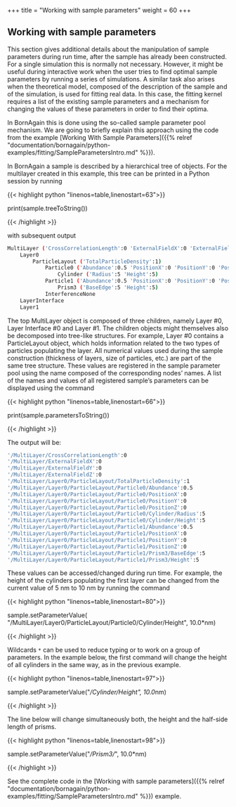 +++
title = "Working with sample parameters"
weight = 60
+++

## Working with sample parameters

This section gives additional details about the manipulation of sample parameters during run time,
after the sample has already been constructed. 
For a single simulation this is normally not necessary.
However, it might be useful during interactive work when the user tries to 
find optimal sample parameters by running a series of simulations.
A similar task also arises when the theoretical model, composed of the description of the sample and of the simulation,
is used for fitting real data. In this case, the fitting kernel requires a list of the existing sample parameters and a 
mechanism for changing the values of these parameters in order to find their optima.

In BornAgain this is done using the so-called sample parameter pool mechanism.
We are going to briefly explain this approach using the code from the example [Working With Sample Parameters]({{% relref "documentation/bornagain/python-examples/fitting/SampleParametersIntro.md" %}}).

In BornAgain a sample is described by a hierarchical tree of objects. For the multilayer created in this example,
this tree can be printed in a Python session by running

{{< highlight python "linenos=table,linenostart=63">}}

print(sample.treeToString())

{{< /highlight >}}

with subsequent output

```bash
MultiLayer ('CrossCorrelationLength':0 'ExternalFieldX':0 'ExternalFieldY':0 'ExternalFieldZ':0)
    Layer0
        ParticleLayout ('TotalParticleDensity':1)
            Particle0 ('Abundance':0.5 'PositionX':0 'PositionY':0 'PositionZ':0)
                Cylinder ('Radius':5 'Height':5)
            Particle1 ('Abundance':0.5 'PositionX':0 'PositionY':0 'PositionZ':0)
                Prism3 ('BaseEdge':5 'Height':5)
            InterferenceNone
    LayerInterface
    Layer1
```

The top MultiLayer object is composed of three children, namely Layer #0, Layer Interface #0 and <nobr>Layer #1</nobr>. 
The children objects might themselves also be decomposed into tree-like structures. 
For example, Layer #0 contains a ParticleLayout object, which holds information related to the two
types of particles populating the layer. All numerical values used during the sample construction (thickness of layers, size of particles, etc.) are part of the 
same tree structure. These values are registered in the sample parameter pool using the name composed of the corresponding nodes’ names.
A list of the names and values of all registered sample’s parameters can be displayed using the command

{{< highlight python "linenos=table,linenostart=66">}}

print(sample.parametersToString())

{{< /highlight >}}

The output will be:

```bash
'/MultiLayer/CrossCorrelationLength':0
'/MultiLayer/ExternalFieldX':0
'/MultiLayer/ExternalFieldY':0
'/MultiLayer/ExternalFieldZ':0
'/MultiLayer/Layer0/ParticleLayout/TotalParticleDensity':1
'/MultiLayer/Layer0/ParticleLayout/Particle0/Abundance':0.5
'/MultiLayer/Layer0/ParticleLayout/Particle0/PositionX':0
'/MultiLayer/Layer0/ParticleLayout/Particle0/PositionY':0
'/MultiLayer/Layer0/ParticleLayout/Particle0/PositionZ':0
'/MultiLayer/Layer0/ParticleLayout/Particle0/Cylinder/Radius':5
'/MultiLayer/Layer0/ParticleLayout/Particle0/Cylinder/Height':5
'/MultiLayer/Layer0/ParticleLayout/Particle1/Abundance':0.5
'/MultiLayer/Layer0/ParticleLayout/Particle1/PositionX':0
'/MultiLayer/Layer0/ParticleLayout/Particle1/PositionY':0
'/MultiLayer/Layer0/ParticleLayout/Particle1/PositionZ':0
'/MultiLayer/Layer0/ParticleLayout/Particle1/Prism3/BaseEdge':5
'/MultiLayer/Layer0/ParticleLayout/Particle1/Prism3/Height':5
```

These values can be accessed/changed during run time. For example, the height of the cylinders populating
the first layer can be changed from the current value of 5 nm to 10 nm by running the command

{{< highlight python "linenos=table,linenostart=80">}}

sample.setParameterValue(
        "/MultiLayer/Layer0/ParticleLayout/Particle0/Cylinder/Height",
        10.0*nm)

{{< /highlight >}}

Wildcards `*` can be used to reduce typing or to work on a group of parameters. In the example below, the first command will change the height of all cylinders in the same way,
as in the previous example.

{{< highlight python "linenos=table,linenostart=97">}}

sample.setParameterValue("*/Cylinder/Height", 10.0*nm)

{{< /highlight >}}

The line below will change simultaneously both, the height and the half-side length of prisms.

{{< highlight python "linenos=table,linenostart=98">}}

sample.setParameterValue("*/Prism3/*", 10.0*nm)

{{< /highlight >}}

See the complete code in the [Working with sample parameters]({{% relref "documentation/bornagain/python-examples/fitting/SampleParametersIntro.md" %}}) example.
